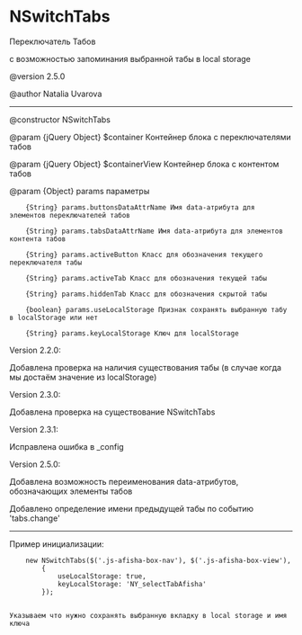 NSwitchTabs
===========

Переключатель Табов 

с возможностью запоминания выбранной табы в local storage

@version 2.5.0

@author Natalia Uvarova
 
---
@constructor NSwitchTabs

@param {jQuery Object} $container Контейнер блока с переключателями табов

@param {jQuery Object} $containerView Контейнер блока с контентом табов

@param {Object} params параметры

		{String} params.buttonsDataAttrName Имя data-атрибута для элементов переключателей табов
		
        {String} params.tabsDataAttrName Имя data-атрибута для элементов контента табов
        
        {String} params.activeButton Класс для обозначения текущего переключателя табы
        
        {String} params.activeTab Класс для обозначения текущей табы
        
        {String} params.hiddenTab Класс для обозначения скрытой табы
        
        {boolean} params.useLocalStorage Признак сохранять выбранную табу в localStorage или нет
        
        {String} params.keyLocalStorage Ключ для localStorage

Version 2.2.0:

Добавлена проверка на наличия существования табы (в случае когда мы достаём значение из localStorage)

Version 2.3.0:

Добавлена проверка на существование NSwitchTabs

Version 2.3.1:

Исправлена ошибка в _config 

Version 2.5.0:

Добавлена возможность переименования data-атрибутов, обозначающих элементы табов

Добавлено определение имени предыдущей табы по событию 'tabs.change'

---

Пример инициализации:

        new NSwitchTabs($('.js-afisha-box-nav'), $('.js-afisha-box-view'),
            {
                useLocalStorage: true, 
                keyLocalStorage: 'NY_selectTabAfisha'
            });


	Указываем что нужно сохранять выбранную вкладку в local storage и имя ключа            
          
  
